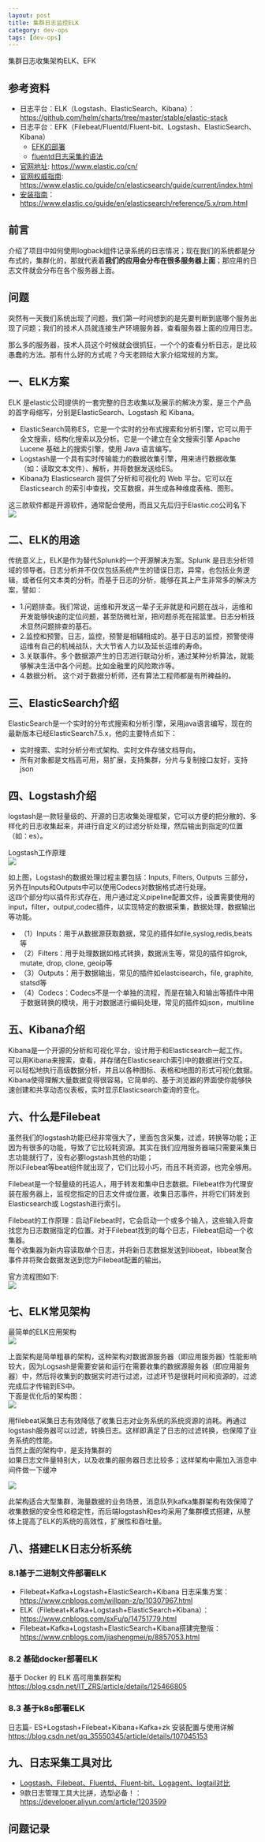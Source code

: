 ```yaml
---
layout: post
title: 集群日志监控ELK
category: dev-ops
tags: [dev-ops]
---
```


集群日志收集架构ELK、EFK

## 参考资料
- 日志平台：ELK（Logstash、ElasticSearch、Kibana）：https://github.com/helm/charts/tree/master/stable/elastic-stack
- 日志平台：EFK（Filebeat/Fluentd/Fluent-bit、Logstash、ElasticSearch、Kibana）
    - [EFK的部署](https://blog.csdn.net/luanpeng825485697/article/details/83312662)
    - [fluentd日志采集的语法](https://blog.csdn.net/luanpeng825485697/article/details/83339985)
- [官网地址](https://www.elastic.co/cn/): https://www.elastic.co/cn/
- [官网权威指南](https://www.elastic.co/guide/cn/elasticsearch/guide/current/index.html): https://www.elastic.co/guide/cn/elasticsearch/guide/current/index.html
- [安装指南](https://www.elastic.co/guide/en/elasticsearch/reference/5.x/rpm.html)：https://www.elastic.co/guide/en/elasticsearch/reference/5.x/rpm.html

## 前言
介绍了项目中如何使用logback组件记录系统的日志情况；现在我们的系统都是分布式的，集群化的，那就代表着**我们的应用会分布在很多服务器上面**；那应用的日志文件就会分布在各个服务器上面。

## 问题
突然有一天我们系统出现了问题，我们第一时间想到的是先要判断到底哪个服务出现了问题；我们的技术人员就连接生产环境服务器，查看服务器上面的应用日志。 

那么多的服务器，技术人员这个时候就会很抓狂，一个个的查看分析日志，是比较愚蠢的方法。那有什么好的方式呢？今天老顾给大家介绍常规的方案。   

## 一、ELK方案
ELK 是elastic公司提供的一套完整的日志收集以及展示的解决方案，是三个产品的首字母缩写，分别是ElasticSearch、Logstash 和 Kibana。  

- ElasticSearch简称ES，它是一个实时的分布式搜索和分析引擎，它可以用于全文搜索，结构化搜索以及分析。它是一个建立在全文搜索引擎 Apache Lucene 基础上的搜索引擎，使用 Java 语言编写。
- Logstash是一个具有实时传输能力的数据收集引擎，用来进行数据收集（如：读取文本文件）、解析，并将数据发送给ES。  
- Kibana为 Elasticsearch 提供了分析和可视化的 Web 平台。它可以在 Elasticsearch 的索引中查找，交互数据，并生成各种维度表格、图形。  

这三款软件都是开源软件，通常配合使用，而且又先后归于Elastic.co公司名下    
![](https://wdsheng0i.github.io/assets/images/2021/elk/elk.png)  

## 二、ELK的用途
传统意义上，ELK是作为替代Splunk的一个开源解决方案。Splunk 是日志分析领域的领导者。日志分析并不仅仅包括系统产生的错误日志，异常，也包括业务逻辑，或者任何文本类的分析。而基于日志的分析，能够在其上产生非常多的解决方案，譬如：    
- 1.问题排查。我们常说，运维和开发这一辈子无非就是和问题在战斗，运维和开发能够快速的定位问题，甚至防微杜渐，把问题杀死在摇篮里。日志分析技术显然问题排查的基石。
- 2.监控和预警。日志，监控，预警是相辅相成的。基于日志的监控，预警使得运维有自己的机械战队，大大节省人力以及延长运维的寿命。
- 3.关联事件。多个数据源产生的日志进行联动分析，通过某种分析算法，就能够解决生活中各个问题。比如金融里的风险欺诈等。
- 4.数据分析。 这个对于数据分析师，还有算法工程师都是有所裨益的。

## 三、ElasticSearch介绍
ElasticSearch是一个实时的分布式搜索和分析引擎，采用java语言编写，现在的最新版本已经ElasticSearch7.5.x，他的主要特点如下：    
- 实时搜索、实时分析分布式架构、实时文件存储文档导向，  
- 所有对象都是文档高可用，易扩展，支持集群，分片与复制接口友好，支持json  

## 四、Logstash介绍
logstash是一款轻量级的、开源的日志收集处理框架，它可以方便的把分散的、多样化的日志收集起来，并进行自定义的过滤分析处理，然后输出到指定的位置（如：es）。  

Logstash工作原理    
![](https://wdsheng0i.github.io/assets/images/2021/elk/elk1.png)  

如上图，Logstash的数据处理过程主要包括：Inputs, Filters, Outputs 三部分， 另外在Inputs和Outputs中可以使用Codecs对数据格式进行处理。  
这四个部分均以插件形式存在，用户通过定义pipeline配置文件，设置需要使用的input，filter，output,codec插件，以实现特定的数据采集，数据处理，数据输出等功能。    
- （1）Inputs：用于从数据源获取数据，常见的插件如file,syslog,redis,beats等
- （2）Filters：用于处理数据如格式转换，数据派生等，常见的插件如grok, mutate, drop, clone, geoip等
- （3）Outputs：用于数据输出，常见的插件如elastcisearch，file, graphite, statsd等
- （4）Codecs：Codecs不是一个单独的流程，而是在输入和输出等插件中用于数据转换的模块，用于对数据进行编码处理，常见的插件如json，multiline  

## 五、Kibana介绍
Kibana是一个开源的分析和可视化平台，设计用于和Elasticsearch一起工作。  
可以用Kibana来搜索，查看，并存储在Elasticsearch索引中的数据进行交互。  
可以轻松地执行高级数据分析，并且以各种图标、表格和地图的形式可视化数据。  
Kibana使得理解大量数据变得很容易。它简单的、基于浏览器的界面使你能够快速创建和共享动态仪表板，实时显示Elasticsearch查询的变化。  

## 六、什么是Filebeat
虽然我们的logstash功能已经非常强大了，里面包含采集，过滤，转换等功能；正因为有很多的功能，导致了它比较耗资源。其实在我们应用服务器端只需要采集日志功能就行了，没有必要logstash其他的功能；  
所以Filebeat等beat组件就出现了，它们比较小巧，而且不耗资源，也完全够用。    

Filebeat是一个轻量级的托运人，用于转发和集中日志数据。Filebeat作为代理安装在服务器上，监视您指定的日志文件或位置，收集日志事件，并将它们转发到Elasticsearch或 Logstash进行索引。  

Filebeat的工作原理：启动Filebeat时，它会启动一个或多个输入，这些输入将查找您为日志数据指定的位置。对于Filebeat找到的每个日志，Filebeat启动一个收集器。  
每个收集器为新内容读取单个日志，并将新日志数据发送到libbeat，libbeat聚合事件并将聚合数据发送到您为Filebeat配置的输出。    

官方流程图如下:    
![](https://wdsheng0i.github.io/assets/images/2021/elk/elk2.png)  

## 七、ELK常见架构
最简单的ELK应用架构  
![](https://wdsheng0i.github.io/assets/images/2021/elk/elk3.png)  

上面架构是简单粗暴的架构，这种架构对数据源服务器（即应用服务器）性能影响较大，因为Logsash是需要安装和运行在需要收集的数据源服务器（即应用服务器）中，然后将收集到的数据实时进行过滤，过滤环节是很耗时间和资源的，过滤完成后才传输到ES中。  
下面是优化后的架构图：    
![](https://wdsheng0i.github.io/assets/images/2021/elk/elk4.png)  

用filebeat采集日志有效降低了收集日志对业务系统的系统资源的消耗。再通过logstash服务器可以过滤，转换日志。这样即满足了日志的过滤转换，也保障了业务系统的性能。  
当然上面的架构中，是支持集群的    
如果日志文件量特别大，以及收集的服务器日志比较多；这样架构中需加入消息中间件做一下缓冲   

![](https://wdsheng0i.github.io/assets/images/2021/elk/elk5.png)   

此架构适合大型集群，海量数据的业务场景，消息队列kafka集群架构有效保障了收集数据的安全性和稳定性，而后端logstash和es均采用了集群模式搭建，从整体上提高了ELK的系统的高效性，扩展性和吞吐量。    

## 八、搭建ELK日志分析系统
### 8.1基于二进制文件部署ELK
- Filebeat+Kafka+Logstash+ElasticSearch+Kibana 日志采集方案： https://www.cnblogs.com/willpan-z/p/10307967.html
- ELK（Filebeat+Kafka+Logstash+ElasticSearch+Kibana）：https://www.cnblogs.com/sxFu/p/14751779.html
- Filebeat+Kafka+Logstash+ElasticSearch+Kibana搭建完整版：https://www.cnblogs.com/jiashengmei/p/8857053.html

### 8.2 基础docker部署ELK
基于 Docker 的 ELK 高可用集群架构 https://blog.csdn.net/IT_ZRS/article/details/125466805

### 8.3 基于k8s部署ELK
日志篇- ES+Logstash+Filebeat+Kibana+Kafka+zk 安装配置与使用详解 https://blog.csdn.net/qq_35550345/article/details/107045153

## 九、日志采集工具对比
- [Logstash、Filebeat、Fluentd、Fluent-bit、Logagent、logtail对比](https://blog.csdn.net/adparking/article/details/119565447)
- 9款日志管理工具大比拼，选型必备！：https://developer.aliyun.com/article/1203599

## 问题记录